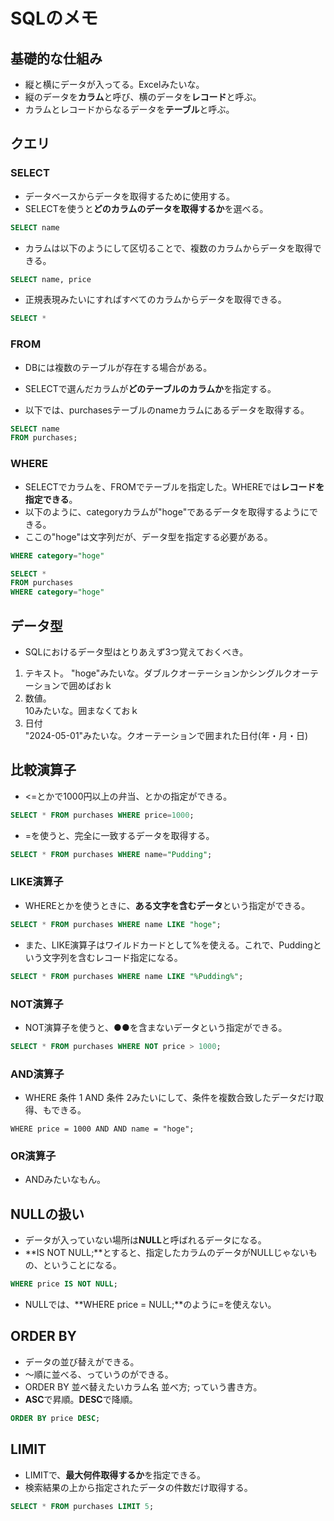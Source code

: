 # SQLのメモ
## 基礎的な仕組み
- 縦と横にデータが入ってる。Excelみたいな。
- 縦のデータを**カラム**と呼び、横のデータを**レコード**と呼ぶ。
- カラムとレコードからなるデータを**テーブル**と呼ぶ。

## クエリ
### SELECT
- データベースからデータを取得するために使用する。
- SELECTを使うと**どのカラムのデータを取得するか**を選べる。

```.sql
SELECT name
```

- カラムは以下のようにして区切ることで、複数のカラムからデータを取得できる。
```.sql
SELECT name, price
```

- 正規表現みたいにすればすべてのカラムからデータを取得できる。
```.sql
SELECT *
```

### FROM
- DBには複数のテーブルが存在する場合がある。
- SELECTで選んだカラムが**どのテーブルのカラムか**を指定する。

- 以下では、purchasesテーブルのnameカラムにあるデータを取得する。
```.sql
SELECT name
FROM purchases;
```

### WHERE
- SELECTでカラムを、FROMでテーブルを指定した。WHEREでは**レコードを指定できる**。
- 以下のように、categoryカラムが"hoge"であるデータを取得するようにできる。
- ここの"hoge"は文字列だが、データ型を指定する必要がある。
```.sql
WHERE category="hoge"
```

```.sql
SELECT *
FROM purchases
WHERE category="hoge"
```




## データ型
- SQLにおけるデータ型はとりあえず3つ覚えておくべき。
1. テキスト。 
"hoge"みたいな。ダブルクオーテーションかシングルクオーテーションで囲めばおｋ
2. 数値。  
10みたいな。囲まなくておｋ
3. 日付  
"2024-05-01"みたいな。クオーテーションで囲まれた日付(年・月・日)

## 比較演算子
- <=とかで1000円以上の弁当、とかの指定ができる。
```.sql
SELECT * FROM purchases WHERE price=1000;
```

- =を使うと、完全に一致するデータを取得する。
```.sql
SELECT * FROM purchases WHERE name="Pudding";
```

### LIKE演算子
- WHEREとかを使うときに、**ある文字を含むデータ**という指定ができる。
```.sql
SELECT * FROM purchases WHERE name LIKE "hoge";
```
- また、LIKE演算子はワイルドカードとして%を使える。これで、Puddingという文字列を含むレコード指定になる。
```.sql
SELECT * FROM purchases WHERE name LIKE "%Pudding%";
```

### NOT演算子
- NOT演算子を使うと、●●を含まないデータという指定ができる。

```.sql
SELECT * FROM purchases WHERE NOT price > 1000;
```

### AND演算子
- WHERE 条件 1 AND 条件 2みたいにして、条件を複数合致したデータだけ取得、もできる。
```
WHERE price = 1000 AND AND name = "hoge";
```

### OR演算子
- ANDみたいなもん。

## NULLの扱い
- データが入っていない場所は**NULL**と呼ばれるデータになる。
- **IS NOT NULL;**とすると、指定したカラムのデータがNULLじゃないもの、ということになる。
```.sql
WHERE price IS NOT NULL;
```

- NULLでは、**WHERE price = NULL;**のように=を使えない。

## ORDER BY
- データの並び替えができる。
- ～順に並べる、っていうのができる。
- ORDER BY 並べ替えたいカラム名 並べ方; っていう書き方。
- **ASC**で昇順。**DESC**で降順。

```.sql
ORDER BY price DESC;
```

## LIMIT
- LIMITで、**最大何件取得するか**を指定できる。
- 検索結果の上から指定されたデータの件数だけ取得する。
```.sql
SELECT * FROM purchases LIMIT 5;
```
